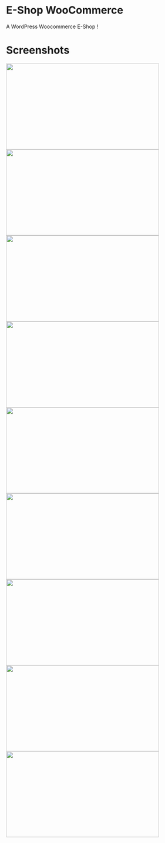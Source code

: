 # E-Shop WooCommerce

A WordPress Woocommerce E-Shop !

# Screenshots

<img src="https://github.com/thgeorge-se/e-shop-woocommerce/blob/master/Screenshots/Screenshot%201.jpg" width="416" height="234" /> 
<img src="https://github.com/thgeorge-se/e-shop-woocommerce/blob/master/Screenshots/Screenshot%202.jpg" width="416" height="234" /> 
<img src="https://github.com/thgeorge-se/e-shop-woocommerce/blob/master/Screenshots/Screenshot%203.jpg" width="416" height="234" /> 
<img src="https://github.com/thgeorge-se/e-shop-woocommerce/blob/master/Screenshots/Screenshot%204.jpg" width="416" height="234" />
<img src="https://github.com/thgeorge-se/e-shop-woocommerce/blob/master/Screenshots/Screenshot%205.jpg" width="416" height="234" />
<img src="https://github.com/thgeorge-se/e-shop-woocommerce/blob/master/Screenshots/Screenshot%206.jpg" width="416" height="234" />
<img src="https://github.com/thgeorge-se/e-shop-woocommerce/blob/master/Screenshots/Screenshot%207.jpg" width="416" height="234" />
<img src="https://github.com/thgeorge-se/e-shop-woocommerce/blob/master/Screenshots/Screenshot%208.jpg" width="416" height="234" />
<img src="https://github.com/thgeorge-se/e-shop-woocommerce/blob/master/Screenshots/Screenshot%209.jpg" width="416" height="234" />
